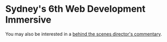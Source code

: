# Sydney's 6th Web Development Immersive

You may also be interested in a [behind the scenes director's commentary](http://turpentinesimilar.tumblr.com/).
